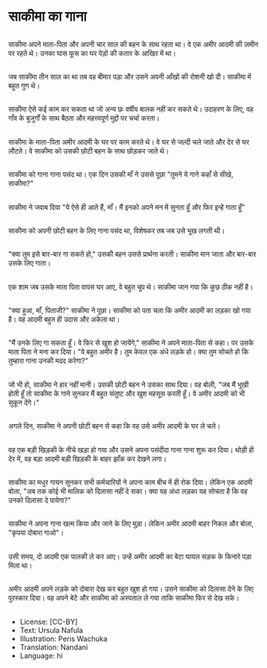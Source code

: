 # साकीमा का गाना

##
साकीमा अपने माता-पिता और अपनी चार साल की बहन के साथ रहता था। वे एक अमीर आदमी की ज़मीन पर रहते थे। उनका घास फूस का घर पेड़ों की कतार के आखिर में था।

##
जब साकीमा तीन साल का था तब वह बीमार पड़ा और उसने अपनी आँखों की रोशनी खो दी। साकीमा में बहुत गुण थे।

##
साकीमा ऐसे कई काम कर सकता था जो अन्य छः वर्षीय बालक नहीं कर सकते थे। उदाहरण के लिए, वह गाँव के बुजुर्गों के साथ बैठता और महत्त्वपूर्ण मुद्दों पर चर्चा करता।

##
साकीमा के माता-पिता अमीर आदमी के घर पर काम करते थे। वे घर से जल्दी चले जाते और देर से घर लौटते। वे साकीमा को उसकी छोटी बहन के साथ छोड़कर जाते थे।

##
साकीमा को गाना गाना पसंद था। एक दिन उसकी माँ ने उससे पूछा "तुमने ये गाने कहाँ से सीखे, साकीमा?"

##
साकीमा ने जवाब दिया "ये ऐसे ही आते हैं, माँ। मैं इनको अपने मन में सुनता हूँ और फिर इन्हें गाता हूँ"

##
साकीमा को अपनी छोटी बहन के लिए गाना पसंद था, विशेषकर तब जब उसे भूख लगती थी।

##
"क्या तुम इसे बार-बार गा सकते हो," उसकी बहन उससे प्रार्थना करती। साकीमा मान जाता और बार-बार उसके लिए गाता।

##
एक शाम जब उसके माता पिता वापस घर आए, वे बहुत चुप थे। साकीमा जान गया कि कुछ ठीक नहीं है।

##
"क्या हुआ, माँ, पिताजी?" साकीमा ने पूछा। साकीमा को पता चला कि अमीर आदमी का लड़का खो गया है। वह आदमी बहुत ही उदास और अकेला था।

##
"मैं उनके लिए गा सकता हूँ। वे फिर से खुश हो जायेंगे," साकीमा ने अपने माता-पिता से कहा। पर उसके माता पिता ने मना कर दिया। "वे बहुत अमीर है। तुम केवल एक अंधे लड़के हो। क्या तुम सोचते हो कि तुम्हारा गाना उनकी मदद करेगा?"

##
जो भी हो, साकीमा ने हार नहीं मानी। उसकी छोटी बहन ने उसका साथ दिया। वह बोली, "जब मैं भूखी होती हूँ तो साकीमा के गाने सुनकर मैं बहुत संतुष्ट और खुश महसूस करती हूँ। वे अमीर आदमी को भी सुकून देंगे।"

##
अगले दिन, साकीमा ने अपनी छोटी बहन से कहा कि वह उसे अमीर आदमी के घर ले चले।

##
वह एक बड़ी खिड़की के नीचे खड़ा हो गया और उसने अपना पसंदीदा गाना गाना शुरू कर दिया। थोड़ी ही देर में, वह बड़ा आदमी बड़ी खिड़की के बाहर झाँक कर देखने लगा।

##
साकीमा का मधुर गायन सुनकर सभी कर्मचारियों ने अपना काम बीच में ही रोक दिया। लेकिन एक आदमी बोला, "अब तक कोई भी मालिक को दिलासा नहीं दे सका। क्या यह अंधा लड़का यह सोचता है कि वह उनको दिलासा दे पायेगा?"

##
साकीमा ने अपना गाना खत्म किया और जाने के लिए मुड़ा। लेकिन अमीर आदमी बाहर निकल और बोला, "कृपया दोबारा गाओ"।

##
उसी समय, दो आदमी एक पालकी ले कर आए। उन्हें अमीर आदमी का बेटा घायल सड़क के किनारे पड़ा मिला था।

##
अमीर आदमी अपने लड़के को दोबारा देख कर बहुत खुश हो गया। उसने साकीमा को दिलासा देने के लिए पुरस्कार दिया। वह अपने बेटे और साकीमा को अस्पताल ले गया ताकि साकीमा फिर से देख सके।

##
* License: [CC-BY]
* Text: Ursula Nafula
* Illustration: Peris Wachuka
* Translation: Nandani
* Language: hi
